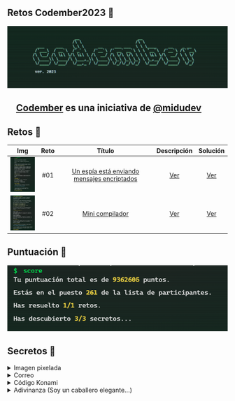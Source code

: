 ## Retos Codember2023 🎯

![Codember](./Assets/name.png)

## <img src="https://adventjs.dev/android-icon-192x192.png" width="15" height="15" /> [Codember](https://codember.dev/) es una iniciativa de [@midudev](https://midu.dev/)

## Retos 🎯

|                                    Img                                    | Reto |                                Título                                |           Descripción           |            Solución            |
| :-----------------------------------------------------------------------: | :--: | :------------------------------------------------------------------: | :-----------------------------: | :----------------------------: |
| <img src="./Assets/Challenges/challenge_01.png" width="80" height="80" /> | #01  | [Un espía está enviando mensajes encriptados](https://codember.dev/) | [Ver](./CHALLENGE_01/README.md) | [Ver](./CHALLENGE_01/index.js) |
| <img src="./Assets/Challenges/challenge_02.png" width="80" height="80" /> | #02  |               [Mini compilador](https://codember.dev/)               | [Ver](./CHALLENGE_02/README.md) | [Ver](./CHALLENGE_02/index.js) |

## Puntuación 🙌

![Score](./Assets/score.png)

## Secretos 🤫

<details>
    <summary>Imagen pixelada</summary>
    <code> $ submit Rauch </code>
</details>

<details>
    <summary>Correo</summary>
    <ul>
        <li>
            <code> $ mail 1 </code>
        </li>
        <li>
            <code> $ cal </code>
        </li>
        <li>
            <code> $ submit 2023-12-01 </code>
        </li>
    </ul>
</details>

<details>
    <summary>Código Konami</summary>
    <p> Presiona: UP, UP, DOWN, DOWN, LEFT, RIGHT, LEFT, RIGHT, B, and A </p>
</details>

<details>
    <summary>Adivinanza (Soy un caballero elegante...)</summary>
    <li>
            <code> $ submit HTML </code>
        </li>
</details>
